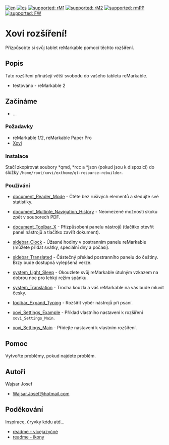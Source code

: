[![en](https://img.shields.io/badge/lang-en-red.svg)](https://github.com/PepikVaio/reMarkable_Xovi_Extensions)
[![cs](https://img.shields.io/badge/lang-cs-springgreen.svg)](https://github.com/PepikVaio/reMarkable_Xovi_Extensions/blob/main/.language_cs/README_cs.md)
[![supported: rM1](https://img.shields.io/badge/rM1-supported-green)](https://remarkable.com/store/remarkable)
[![supported: rM2](https://img.shields.io/badge/rM2-supported-green)](https://remarkable.com/store/remarkable-2)
[![supported: rmPP](https://img.shields.io/badge/rmPP-supported-blue)](https://remarkable.com/store/remarkable-paper/pro)
[![supported: FW](https://img.shields.io/badge/fw_3.xx-supported-green)]()


# Xovi rozšíření!
Přizpůsobte si svůj tablet reMarkable pomocí těchto rozšíření.


## Popis
Tato rozšíření přinášejí větší svobodu do vašeho tabletu reMarkable.  
* testováno - reMarkable 2


## Začínáme
* ...


### Požadavky
* reMarkable 1/2, reMarkable Paper Pro
* [Xovi](https://github.com/asivery/rm-xovi-extensions/tree/master)


### Instalace
Stačí zkopírovat soubory *qmd, *rcc a *json (pokud jsou k dispozici) do složky ``` /home/root/xovi/exthome/qt-resource-rebuilder ```.


### Používání
* [document_Reader_Mode](https://github.com/PepikVaio/reMarkable_Xovi_Extensions/tree/main/document_Reader_Mode) - Čtěte bez rušivých elementů a sledujte své statistiky.
* [document_Multiple_Navigation_History](https://github.com/PepikVaio/reMarkable_Xovi_Extensions/tree/main/document_Multiple_Navigation_History) - Neomezené možnosti skoku zpět v souborech PDF.
* [document_Toolbar_X](https://github.com/PepikVaio/reMarkable_Xovi_Extensions/tree/main/document_Toolbar_X) - Přizpůsobení panelu nástrojů (tlačítko otevřít panel nástrojů a tlačítko zavřít dokument).

* [sidebar_Clock](https://github.com/PepikVaio/reMarkable_Xovi_Extensions/tree/main/sidebar_Clock) - Úžasné hodiny v postranním panelu reMarkable (můžete přidat svátky, speciální dny a počasí).
* [sidebar_Translated](https://github.com/PepikVaio/reMarkable_Xovi_Extensions/tree/main/sidebar_Translated) - Částečný překlad postranního panelu do češtiny. Brzy bude dostupná vylepšená verze.

* [system_Light_Sleep](https://github.com/PepikVaio/reMarkable_Xovi_Extensions/tree/main/system_Light_Sleep) - Okouzlete svůj reMarkable útulným vzkazem na dobrou noc pro lehký režim spánku.
* [system_Translation](https://github.com/PepikVaio/reMarkable_Xovi_Extensions/tree/main/system_Translation) - Trocha kouzla a váš reMarkable na vás bude mluvit česky.

* [toolbar_Expand_Typing](https://github.com/PepikVaio/reMarkable_Xovi_Extensions/tree/main/toolbar_Expand_Typing) - Rozšířit výběr nástrojů při psaní.

* [xovi_Settings_Example](https://github.com/PepikVaio/reMarkable_Xovi_Extensions/tree/main/xovi_Settings_Example) - Příklad vlastního nastavení k rozšíření ``` xovi_Settings_Main ```.
* [xovi_Settings_Main](https://github.com/PepikVaio/reMarkable_Xovi_Extensions/tree/main/xovi_Settings_Main) - Přidejte nastavení k vlastním rozšíření.


## Pomoc
Vytvořte problémy, pokud najdete problém.


## Autoři
Wajsar Josef
* Wajsar.Josef@hotmail.com


## Poděkování
Inspirace, úryvky kódu atd...
* [readme - vícejazyčné](https://github.com/jonatasemidio/multilanguage-readme-pattern)
* [readme - ikony](https://shields.io/)
